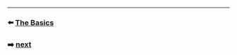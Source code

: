 # 



***
### ⬅️ [The Basics](https://github.com/DevWooHyeon/iOS_Documentation/blob/main/Swift%20Documentation/Swift%20Language%20guide/1.The%20Basics.md)
### ➡️ [next]()

